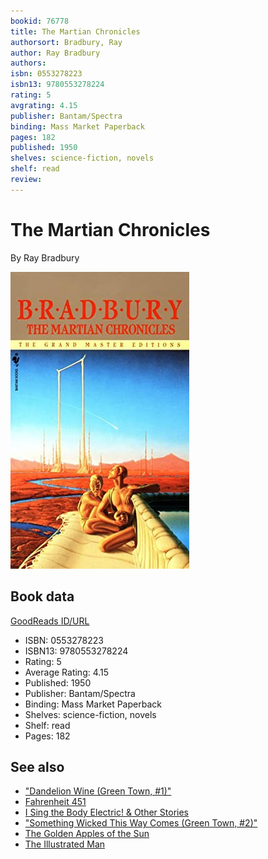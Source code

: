 ```yaml
---
bookid: 76778
title: The Martian Chronicles
authorsort: Bradbury, Ray
author: Ray Bradbury
authors: 
isbn: 0553278223
isbn13: 9780553278224
rating: 5
avgrating: 4.15
publisher: Bantam/Spectra
binding: Mass Market Paperback
pages: 182
published: 1950
shelves: science-fiction, novels
shelf: read
review: 
---
```


# The Martian Chronicles

By Ray Bradbury

![](../../assets/bookcovers/1661016554l/76778._SY475_.jpg)

## Book data

[GoodReads ID/URL](https://www.goodreads.com/book/show/76778)

- ISBN: 0553278223
- ISBN13: 9780553278224
- Rating: 5
- Average Rating: 4.15
- Published: 1950
- Publisher: Bantam/Spectra
- Binding: Mass Market Paperback
- Shelves: science-fiction, novels
- Shelf: read
- Pages: 182


## See also

- ["Dandelion Wine (Green Town, #1)"](Dandelion_Wine_Green_Town__1.md)
- [Fahrenheit 451](Fahrenheit_451.md)
- [I Sing the Body Electric! & Other Stories](I_Sing_the_Body_Electric!_and_Other_Stories.md)
- ["Something Wicked This Way Comes (Green Town, #2)"](Something_Wicked_This_Way_Comes_Green_Town__2.md)
- [The Golden Apples of the Sun](The_Golden_Apples_of_the_Sun.md)
- [The Illustrated Man](The_Illustrated_Man.md)

